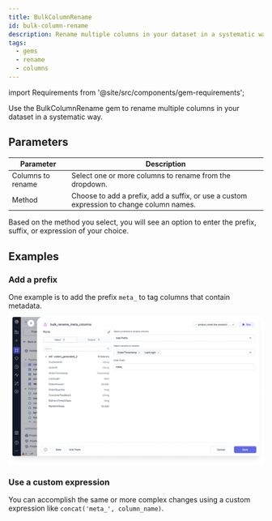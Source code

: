 ```yaml
---
title: BulkColumnRename
id: bulk-column-rename
description: Rename multiple columns in your dataset in a systematic way
tags:
  - gems
  - rename
  - columns
---
```


import Requirements from '@site/src/components/gem-requirements';

<Requirements
  python_package_name="ProphecySparkBasicsPython"
  python_package_version="0.2.11+"
  scala_package_name="ProphecySparkBasicsScala"
  scala_package_version="0.1.9+"
  scala_lib="7.1.97"
  python_lib="1.8.19"
  uc_single="14.3+"
  uc_shared=""
  livy="3.0.1"
/>

Use the BulkColumnRename gem to rename multiple columns in your dataset in a systematic way.

## Parameters

| Parameter         | Description                                                                              |
| ----------------- | ---------------------------------------------------------------------------------------- |
| Columns to rename | Select one or more columns to rename from the dropdown.                                  |
| Method            | Choose to add a prefix, add a suffix, or use a custom expression to change column names. |

Based on the method you select, you will see an option to enter the prefix, suffix, or expression of your choice.

## Examples

### Add a prefix

One example is to add the prefix `meta_` to tag columns that contain metadata.

![Add prefix to multiple columns](./img/bulk-add-prefix.png)

### Use a custom expression

You can accomplish the same or more complex changes using a custom expression like `concat('meta_', column_name)`.
